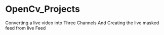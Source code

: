 # OpenCv_Projects
Converting a live video into Three Channels And Creating the live masked feed from live Feed
